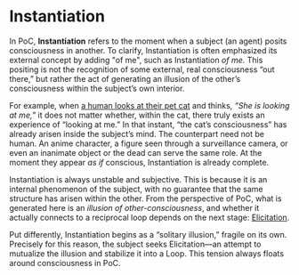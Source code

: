# Instantiation

In PoC, **Instantiation** refers to the moment when a subject (an agent) posits consciousness in another. To clarify, Instantiation is often emphasized its external concept by adding "of me", such as Instantiation _of me._  This positing is not the recognition of some external, real consciousness “out there,” but rather the act of generating an illusion of the other’s consciousness within the subject’s own interior.

For example, when [a human looks at their pet cat](../../plugins/animal-plugin.md) and thinks, _“She is looking at me,”_ it does not matter whether, within the cat, there truly exists an experience of “looking at me.” In that instant, “the cat’s consciousness” has already arisen inside the subject’s mind. The counterpart need not be human. An anime character, a figure seen through a surveillance camera, or even an inanimate object or the dead can serve the same role. At the moment they appear _as if_ conscious, Instantiation is already complete.

Instantiation is always unstable and subjective. This is because it is an internal phenomenon of the subject, with no guarantee that the same structure has arisen within the other. From the perspective of PoC, what is generated here is an _illusion of other-consciousness_, and whether it actually connects to a reciprocal loop depends on the next stage: [Elicitation](elicitation.md).

Put differently, Instantiation begins as a “solitary illusion,” fragile on its own. Precisely for this reason, the subject seeks Elicitation—an attempt to mutualize the illusion and stabilize it into a Loop. This tension always floats around consciousness in PoC.
